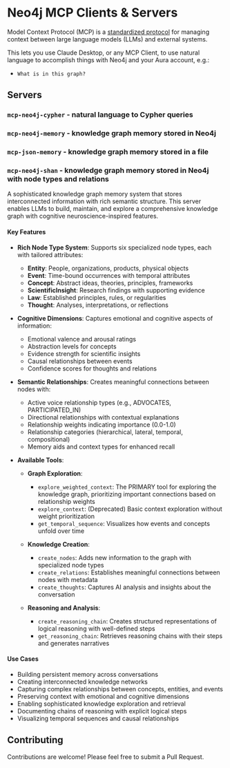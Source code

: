 # Neo4j MCP Clients & Servers

Model Context Protocol (MCP) is a [standardized protocol](https://modelcontextprotocol.io/introduction) for managing context between large language models (LLMs) and external systems. 

This lets you use Claude Desktop, or any MCP Client, to use natural language to accomplish things with Neo4j and your Aura account, e.g.:

* `What is in this graph?`

## Servers

### `mcp-neo4j-cypher` - natural language to Cypher queries

### `mcp-neo4j-memory` - knowledge graph memory stored in Neo4j

### `mcp-json-memory` - knowledge graph memory stored in a file

### `mcp-neo4j-shan` - knowledge graph memory stored in Neo4j with node types and relations

A sophisticated knowledge graph memory system that stores interconnected information with rich semantic structure. This server enables LLMs to build, maintain, and explore a comprehensive knowledge graph with cognitive neuroscience-inspired features.

#### Key Features

- **Rich Node Type System**: Supports six specialized node types, each with tailored attributes:
  - **Entity**: People, organizations, products, physical objects
  - **Event**: Time-bound occurrences with temporal attributes
  - **Concept**: Abstract ideas, theories, principles, frameworks
  - **ScientificInsight**: Research findings with supporting evidence
  - **Law**: Established principles, rules, or regularities
  - **Thought**: Analyses, interpretations, or reflections

- **Cognitive Dimensions**: Captures emotional and cognitive aspects of information:
  - Emotional valence and arousal ratings
  - Abstraction levels for concepts
  - Evidence strength for scientific insights
  - Causal relationships between events
  - Confidence scores for thoughts and relations

- **Semantic Relationships**: Creates meaningful connections between nodes with:
  - Active voice relationship types (e.g., ADVOCATES, PARTICIPATED_IN)
  - Directional relationships with contextual explanations
  - Relationship weights indicating importance (0.0-1.0)
  - Relationship categories (hierarchical, lateral, temporal, compositional)
  - Memory aids and context types for enhanced recall

- **Available Tools**:
  - **Graph Exploration**:
    - `explore_weighted_context`: The PRIMARY tool for exploring the knowledge graph, prioritizing important connections based on relationship weights
    - `explore_context`: (Deprecated) Basic context exploration without weight prioritization
    - `get_temporal_sequence`: Visualizes how events and concepts unfold over time
  
  - **Knowledge Creation**:
    - `create_nodes`: Adds new information to the graph with specialized node types
    - `create_relations`: Establishes meaningful connections between nodes with metadata
    - `create_thoughts`: Captures AI analysis and insights about the conversation
  
  - **Reasoning and Analysis**:
    - `create_reasoning_chain`: Creates structured representations of logical reasoning with well-defined steps
    - `get_reasoning_chain`: Retrieves reasoning chains with their steps and generates narratives

#### Use Cases

- Building persistent memory across conversations
- Creating interconnected knowledge networks
- Capturing complex relationships between concepts, entities, and events
- Preserving context with emotional and cognitive dimensions
- Enabling sophisticated knowledge exploration and retrieval
- Documenting chains of reasoning with explicit logical steps
- Visualizing temporal sequences and causal relationships

## Contributing

Contributions are welcome! Please feel free to submit a Pull Request.
